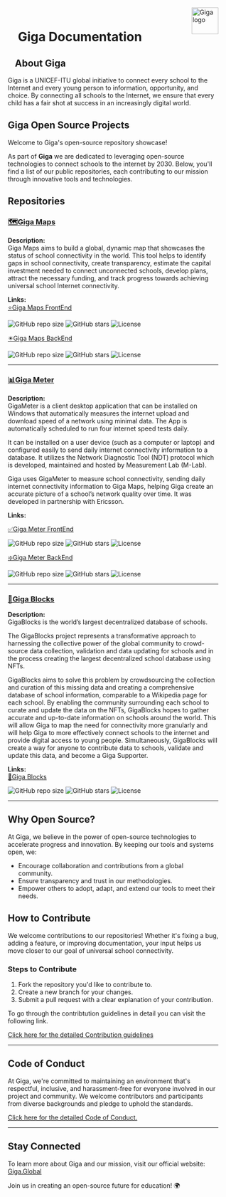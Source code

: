 <div style="padding-left: 20px; padding-right: 10px;">
<a href="https://giga.global/">
    <img src="https://s41713.pcdn.co/wp-content/uploads/2018/11/2020.05_GIGA-visual-identity-guidelines_v1-25.png" alt="Giga logo" title="Giga" align="right" height="60" style="padding-top: 10px;"/>
</a>

<div style="padding-top: 20px;"> </div>
<h1><a id="gigadocumentation" class="anchor" aria-hidden="true" href="#gigadocumentation"><svg class="octicon octicon-link" viewBox="0 0 16 16" version="1.1" width="16" height="16" aria-hidden="true"></path></svg></a>
Giga Documentation </h1>

<h2><a id="about-giga" class="anchor" aria-hidden="true" href="#about-giga"><svg class="octicon octicon-link" viewBox="0 0 16 16" version="1.1" width="16" height="16" aria-hidden="true"></path></svg></a>About Giga</h2>

Giga is a UNICEF-ITU global initiative to connect every school to the Internet and every young person to information, opportunity, and choice. By connecting all schools to the Internet, we ensure that every child has a fair shot at success in an increasingly digital world.

## Giga Open Source Projects  

Welcome to Giga's open-source repository showcase!  

As part of **Giga** we are dedicated to leveraging open-source technologies to connect schools to the internet by 2030. Below, you'll find a list of our public repositories, each contributing to our mission through innovative tools and technologies.  

## Repositories  

### [🗺️Giga Maps](https://github.com/unicef/giga-maps-frontend)  
**Description:**  
Giga Maps aims to build a global, dynamic map that showcases the status of school connectivity in the world. This tool helps to identify gaps in school connectivity, create transparency, estimate the capital investment needed to connect unconnected schools, develop plans, attract the necessary funding, and track progress towards achieving universal school Internet connectivity. 

**Links:**  
[⭐️Giga Maps FrontEnd](https://github.com/unicef/giga-maps-frontend) 
<div align="left" >

<!--- These are examples. See https://shields.io for others or to customize this set of shields. You might want to include dependencies, project status and licence info here --->
![GitHub repo size](https://img.shields.io/github/repo-size/unicef/giga-maps-frontend)
![GitHub stars](https://img.shields.io/github/stars/unicef/giga-maps-frontend)
![License](https://img.shields.io/github/license/unicef/giga-maps-frontend)


</div>

[✴️Giga Maps BackEnd](https://github.com/unicef/giga-maps-backend) 

<div align="left" >

<!--- These are examples. See https://shields.io for others or to customize this set of shields. You might want to include dependencies, project status and licence info here --->
![GitHub repo size](https://img.shields.io/github/repo-size/unicef/giga-maps-backend)
![GitHub stars](https://img.shields.io/github/stars/unicef/giga-maps-backend)
![License](https://img.shields.io/github/license/unicef/giga-maps-backend)


</div>

---  

### [📊Giga Meter](https://github.com/unicef/project-connect-daily-check-app)  
**Description:**  
GigaMeter is a client desktop application that can be installed on Windows that automatically measures the internet upload and download speed of a network using minimal data. The App is automatically scheduled to run four internet speed tests daily.

It can be installed on a user device (such as a computer or laptop) and configured easily to send daily internet connectivity information to a database. It utilizes the Network Diagnostic Tool (NDT) protocol which is developed, maintained and hosted by Measurement Lab (M-Lab).

Giga uses GigaMeter to measure school connectivity, sending daily internet connectivity information to Giga Maps, helping Giga create an accurate picture of a school’s network quality over time. It was developed in partnership with Ericsson. 

**Links:** 

[✅Giga Meter FrontEnd](https://github.com/unicef/project-connect-daily-check-app)
<div align="left" >

<!--- These are examples. See https://shields.io for others or to customize this set of shields. You might want to include dependencies, project status and licence info here --->
![GitHub repo size](https://img.shields.io/github/repo-size/unicef/project-connect-daily-check-app)
![GitHub stars](https://img.shields.io/github/stars/unicef/project-connect-daily-check-app)
![License](https://img.shields.io/github/license/unicef/project-connect-daily-check-app)


</div>

[❇️Giga Meter BackEnd](https://github.com/unicef/giga-meter-backend)
<div align="left" >

<!--- These are examples. See https://shields.io for others or to customize this set of shields. You might want to include dependencies, project status and licence info here --->
![GitHub repo size](https://img.shields.io/github/repo-size/unicef/giga-meter-backend)
![GitHub stars](https://img.shields.io/github/stars/unicef/giga-meter-backend)
![License](https://img.shields.io/github/license/unicef/giga-meter-backend)


</div>

---  

### [🧱Giga Blocks](https://github.com/unicef/giga-blocks)  
**Description:**  
GigaBlocks is the world’s largest decentralized database of schools.

The GigaBlocks project represents a transformative approach to harnessing the collective power of the global community to crowd-source data collection, validation and data updating for schools and in the process creating the largest decentralized school database using NFTs.

GigaBlocks aims to solve this problem by crowdsourcing the collection and curation of this missing data and creating a comprehensive database of school information, comparable to a Wikipedia page for each school. By enabling the community surrounding each school to curate and update the data on the NFTs, GigaBlocks hopes to gather accurate and up-to-date information on schools around the world. This will allow Giga to map the need for connectivity more granularly and will help Giga to more effectively connect schools to the internet and provide digital access to young people. Simultaneously, GigaBlocks will create a way for anyone to contribute data to schools, validate and update this data, and become a Giga Supporter. 

**Links:**  
[🧱Giga Blocks](https://github.com/unicef/giga-blocks)
<div align="left" >

<!--- These are examples. See https://shields.io for others or to customize this set of shields. You might want to include dependencies, project status and licence info here --->
![GitHub repo size](https://img.shields.io/github/repo-size/unicef/giga-blocks)
![GitHub stars](https://img.shields.io/github/stars/unicef/giga-blocks)
![License](https://img.shields.io/github/license/unicef/giga-blocks)


</div>

---  

## Why Open Source?  

At Giga, we believe in the power of open-source technologies to accelerate progress and innovation. By keeping our tools and systems open, we:  
- Encourage collaboration and contributions from a global community.  
- Ensure transparency and trust in our methodologies.  
- Empower others to adopt, adapt, and extend our tools to meet their needs.  

## How to Contribute  

We welcome contributions to our repositories! Whether it's fixing a bug, adding a feature, or improving documentation, your input helps us move closer to our goal of universal school connectivity.  

### Steps to Contribute  
1. Fork the repository you'd like to contribute to.  
2. Create a new branch for your changes.  
3. Submit a pull request with a clear explanation of your contribution. 

To go through the contribtution guidelines in detail you can visit the following link. 

[Click here for the detailed Contribution guidelines](https://github.com/unicef/giga-documentation/blob/master/.github/CONTRIBUTING.md)

---

## Code of Conduct  

At Giga, we're committed to maintaining an environment that's respectful, inclusive, and harassment-free for everyone involved in our project and community. We welcome contributors and participants from diverse backgrounds and pledge to uphold the standards.

[Click here for the detailed Code of Conduct.](https://github.com/unicef/giga-documentation/blob/master/.github/CODE_OF_CONDUCT.md) 

---

## Stay Connected  

To learn more about Giga and our mission, visit our official website: [Giga.Global](https://giga.global)  

Join us in creating an open-source future for education! 🌍  



